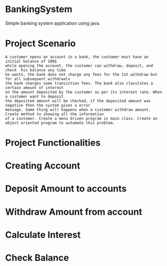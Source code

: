# BankingSystem
Simple banking system application using java.

   # Project Scenario
    A customer opens an account in a bank, the customer must have an initial balance of 100$
    while opening the account, the customer can withdraw, deposit, and check  his balance any time
    he wants, the bank does not charge any fees for the 1st withdraw but for all subsequent withdrwals 
    the bank charges some transiction fees. The bank also claculates a certain amount of interest
    on the amount deposited by the customer as per its interest rate. When a customer want to deposit 
    the deposited amount will be checked, if the deposited amount was negative then the system gives a error 
    message. Same thing will happens when a customer withdraw amount. Create method to showing all the information 
    of a customer. Create a menu driven program in main class. Create an object oriented program to automate this problem.

  # Project Functionalities
  
  # Creating Account
  # Deposit Amount to accounts
  # Withdraw Amount from account
  # Calculate Interest
  # Check Balance
  
